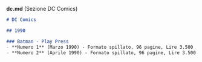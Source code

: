  **dc.md** (Sezione DC Comics)
```markdown
# DC Comics

## 1990

### Batman - Play Press
- **Numero 1** (Marzo 1990) - Formato spillato, 96 pagine, Lire 3.500
- **Numero 2** (Aprile 1990) - Formato spillato, 96 pagine, Lire 3.500
```